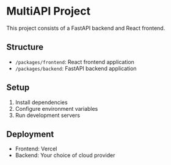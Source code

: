 # MultiAPI Project

This project consists of a FastAPI backend and React frontend.

## Structure
- `/packages/frontend`: React frontend application
- `/packages/backend`: FastAPI backend application

## Setup
1. Install dependencies
2. Configure environment variables
3. Run development servers

## Deployment
- Frontend: Vercel
- Backend: Your choice of cloud provider